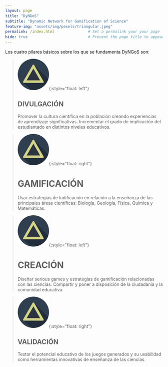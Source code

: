 ```yaml
---
layout: page
title: "DyNGoS" 
subtitle: "Dynamic Network for Gamification of Science"   
feature-img: "assets/img/pexels/triangular.jpeg" 
permalink: /index.html               # Set a permalink your your page
hide: true                           # Prevent the page title to appear in the navbar
---
```


Los cuatro pilares básicos sobre los que se fundamenta DyNGoS son: 

> ![Triangle](assets/img/triangle2.png){:style="float: left"} 
>
> ## DIVULGACIÓN
> Promover la cultura científica en la población creando experiencias de aprendizaje significativas. Incrementar el grado de implicación del estudiantado en distintos niveles educativos. 

> ![Triangle](assets/img/triangle2.png){:style="float: right"}  
>
> # GAMIFICACIÓN
> Usar estrategias de ludificación en relación a la enseñanza de las principales áreas científicas: Biología, Geología, Física, Química y Matemáticas. 

> ![Triangle](assets/img/triangle2.png){:style="float: left"} 
> # CREACIÓN
> Diseñar serious games y estrategias de gamificación relacionadas con las ciencias. Compartir y poner a disposición de la ciudadanía y la comunidad educativa.

> ![Triangle](assets/img/triangle2.png){:style="float: right"} 
> ## VALIDACIÓN
> Testar el potencial educativo de los juegos generados y su usabilidad como herramientas innovativas de enseñanza de las ciencias. 


